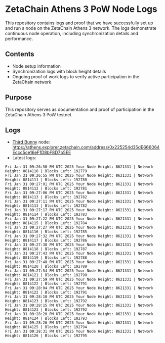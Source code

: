 # ZetaChain Athens 3 PoW Node Logs
This repository contains logs and proof that we have successfully set up and run a node on the ZetaChain Athens 3 network. The logs demonstrate continuous node operation, including synchronization details and performance.

## Contents
- Node setup information
- Synchronization logs with block height details
- Ongoing proof of work logs to verify active participation in the ZetaChain network

## Purpose
This repository serves as documentation and proof of participation in the ZetaChain Athens 3 PoW testnet.

## Logs

- [Third Bunny](https://thirdbunny.xyz/) node: https://athens.explorer.zetachain.com/address/0x225254d35dE666064Eccc5ce16eF1D8bF8D7b5EE
- Latest logs:
```
Fri Jan 31 09:26:50 PM UTC 2025 Your Node Height: 8621331 | Network Height: 8814110 | Blocks Left: 192779
Fri Jan 31 09:26:55 PM UTC 2025 Your Node Height: 8621331 | Network Height: 8814111 | Blocks Left: 192780
Fri Jan 31 09:27:01 PM UTC 2025 Your Node Height: 8621331 | Network Height: 8814112 | Blocks Left: 192781
Fri Jan 31 09:27:06 PM UTC 2025 Your Node Height: 8621331 | Network Height: 8814113 | Blocks Left: 192782
Fri Jan 31 09:27:11 PM UTC 2025 Your Node Height: 8621331 | Network Height: 8814113 | Blocks Left: 192782
Fri Jan 31 09:27:17 PM UTC 2025 Your Node Height: 8621331 | Network Height: 8814114 | Blocks Left: 192783
Fri Jan 31 09:27:22 PM UTC 2025 Your Node Height: 8621331 | Network Height: 8814115 | Blocks Left: 192784
Fri Jan 31 09:27:27 PM UTC 2025 Your Node Height: 8621331 | Network Height: 8814116 | Blocks Left: 192785
Fri Jan 31 09:27:32 PM UTC 2025 Your Node Height: 8621331 | Network Height: 8814117 | Blocks Left: 192786
Fri Jan 31 09:27:38 PM UTC 2025 Your Node Height: 8621331 | Network Height: 8814118 | Blocks Left: 192787
Fri Jan 31 09:27:43 PM UTC 2025 Your Node Height: 8621331 | Network Height: 8814119 | Blocks Left: 192788
Fri Jan 31 09:27:48 PM UTC 2025 Your Node Height: 8621331 | Network Height: 8814120 | Blocks Left: 192789
Fri Jan 31 09:27:54 PM UTC 2025 Your Node Height: 8621331 | Network Height: 8814121 | Blocks Left: 192790
Fri Jan 31 09:27:59 PM UTC 2025 Your Node Height: 8621331 | Network Height: 8814122 | Blocks Left: 192791
Fri Jan 31 09:28:04 PM UTC 2025 Your Node Height: 8621331 | Network Height: 8814122 | Blocks Left: 192791
Fri Jan 31 09:28:10 PM UTC 2025 Your Node Height: 8621331 | Network Height: 8814123 | Blocks Left: 192792
Fri Jan 31 09:28:15 PM UTC 2025 Your Node Height: 8621331 | Network Height: 8814123 | Blocks Left: 192792
Fri Jan 31 09:28:20 PM UTC 2025 Your Node Height: 8621331 | Network Height: 8814124 | Blocks Left: 192793
Fri Jan 31 09:28:26 PM UTC 2025 Your Node Height: 8621331 | Network Height: 8814125 | Blocks Left: 192794
Fri Jan 31 09:28:31 PM UTC 2025 Your Node Height: 8621331 | Network Height: 8814126 | Blocks Left: 192795
```
